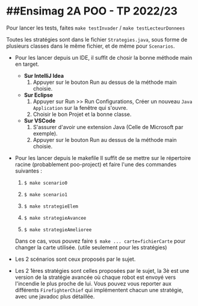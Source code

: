 ##Ensimag 2A POO - TP 2022/23
============================

Pour lancer les tests, faites `make testInvader` / `make testLecteurDonnees`

Toutes les stratégies sont dans le fichier `Strategies.java`, sous forme de plusieurs classes dans le même fichier, et de même pour `Scenarios`.

* Pour les lancer depuis un IDE, il suffit de chosir la bonne méthode main en target.
  * **Sur IntelliJ Idea**
    1. Appuyer sur le bouton Run au dessus de la méthode main choisie.
  * **Sur Eclipse**
    1. Appuyer sur Run >> Run Configurations, Créer un nouveau `Java Application` sur la fenêtre qui s'ouvre.
    2. Choisir le bon Projet et la bonne classe.
  * **Sur VSCode**
    1. S'assurer d'avoir une extension Java (Celle de Microsoft par exemple).
    2. Appuyer sur le bouton Run au dessus de la méthode main choisie.
* Pour les lancer depuis le makefile
  Il suffit de se mettre sur le répertoire racine (probablement poo-project) et faire l'une des commandes suivantes :
    1. `$ make scenario0`
    2. `$ make scenario1`

    3. `$ make strategieElem`
    4. `$ make strategieAvancee`
    5. `$ make strategieAmelioree`

  Dans ce cas, vous pouvez faire `$ make ... carte=fichierCarte` pour changer la carte utilisée. (utile seulement pour les stratégies)
  
* Les 2 scénarios sont ceux proposés par le sujet.
* Les 2 1ères stratégies sont celles proposées par le sujet, la 3è est une version de la stratégie avancée où chaque robot est envoyé vers l'incendie le plus proche de lui. Vous pouvez vous reporter aux différents `FirefighterChief` qui implémentent chacun une stratégie, avec une javadoc plus détaillée.

